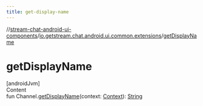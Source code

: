 ```yaml
---
title: get-display-name
---
```

//[stream-chat-android-ui-components](../../index.md)/[io.getstream.chat.android.ui.common.extensions](index.md)/[getDisplayName](getDisplayName.md)



# getDisplayName  
[androidJvm]  
Content  
fun Channel.[getDisplayName](getDisplayName.md)(context: [Context](https://developer.android.com/reference/kotlin/android/content/Context.html)): [String](https://kotlinlang.org/api/latest/jvm/stdlib/kotlin/-string/index.html)  



